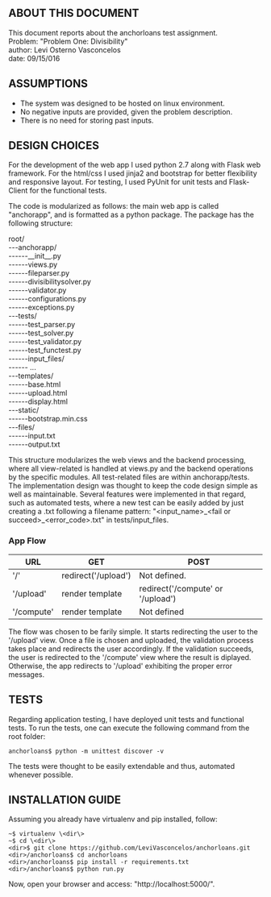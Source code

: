 


## ABOUT THIS DOCUMENT 

This document reports about the anchorloans test assignment.  
Problem: "Problem One: Divisibility"  
author: Levi Osterno Vasconcelos  
date: 09/15/016  


## ASSUMPTIONS

* The system was designed to be hosted on linux environment. 
* No negative inputs are provided, given the problem description. 
* There is no need for storing past inputs.

## DESIGN CHOICES

For the development of the web app I used python 2.7 along with Flask web framework. For the html/css I used jinja2 and bootstrap for better flexibility and responsive layout. For testing, I used PyUnit for unit tests and Flask-Client for the functional tests.

The code is modularized as follows: the main web app is called "anchorapp", and is formatted as a python package. The
package has the following structure:

root/  
---anchorapp/  
------\_\_init\_\_.py  
------views.py  
------fileparser.py   
------divisibilitysolver.py  
------validator.py  
------configurations.py  
------exceptions.py  
---tests/  
------test_parser.py    
------test_solver.py  
------test_validator.py  
------test_functest.py  
------input_files/  
------ ...  
---templates/  
------base.html  
------upload.html  
------display.html  
---static/  
------bootstrap.min.css  
---files/  
------input.txt  
------output.txt  

This structure modularizes the web views and the backend processing, where all view-related is handled at views.py and the backend operations by the specific modules. All test-related files are within anchorapp/tests. The implementation design was thought to keep the code design simple as well as maintainable. Several features were implemented in that regard, such as automated tests, where a new test can be easily added by just creating a .txt following a filename pattern: "\<input_name\>\_\<fail or succeed\>\_\<error_code\>.txt" in tests/input_files.

### App Flow

URL | GET | POST
--- | --- | -----
'/' | redirect('/upload') | Not defined.
'/upload' | render template | redirect('/compute' or '/upload')
'/compute' | render template | Not defined


The flow was chosen to be farily simple. It starts redirecting the user to the '/upload' view. Once a file is chosen and uploaded, the validation process takes place and redirects the user accordingly. If the validation succeeds, the user is redirected to the '/compute' view where the result is diplayed. Otherwise, the app redirects to '/upload' exhibiting the proper error messages.

## TESTS 

Regarding application testing, I have deployed unit tests and functional tests. To
run the tests, one can execute the following command from the root folder:
```
anchorloans$ python -m unittest discover -v
```
The tests were thought to be easily extendable and thus, automated whenever possible.

## INSTALLATION GUIDE 

Assuming you already have virtualenv and pip installed, follow:
```
~$ virtualenv \<dir\>  
~$ cd \<dir\>  
<dir>$ git clone https://github.com/LeviVasconcelos/anchorloans.git  
<dir>/anchorloans$ cd anchorloans  
<dir>/anchorloans$ pip install -r requirements.txt  
<dir>/anchorloans$ python run.py  
```
Now, open your browser and access: "http://localhost:5000/".






